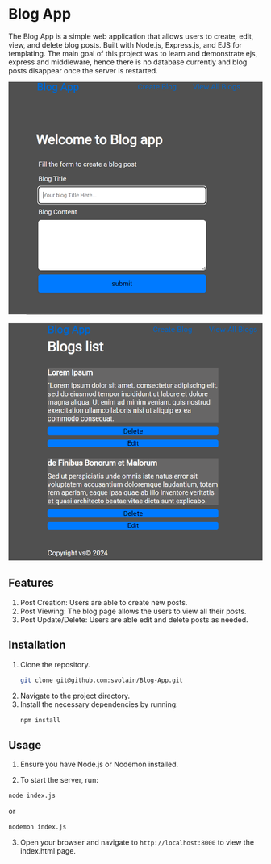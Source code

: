 # Blog App
The Blog App is a simple web application that allows users to create, edit, view, and delete blog posts. Built with Node.js, Express.js, and EJS for templating. The main goal of this project was to learn and demonstrate ejs, express and middleware, hence there is no database currently and blog 
posts disappear once the server is restarted.

![Alt text](public/img/blog-home.png)

![Alt text](public/img/blog-list.png)

## Features
1. Post Creation: Users are able to create new posts.
2. Post Viewing: The blog page allows the users to view all their posts.
3. Post Update/Delete: Users are able edit and delete posts as needed.

## Installation

1. Clone the repository.
    ```bash
    git clone git@github.com:svolain/Blog-App.git
    ```
2. Navigate to the project directory.
3. Install the necessary dependencies by running:
    ```bash
    npm install
    ```
    
## Usage

1. Ensure you have Node.js or Nodemon installed.

2. To start the server, run:

```bash
node index.js
```
or

```bash
nodemon index.js
```

3. Open your browser and navigate to `http://localhost:8000` to view the index.html page.
